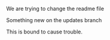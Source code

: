 We are trying to change the readme file

Something new on the updates branch

This is bound to cause trouble.